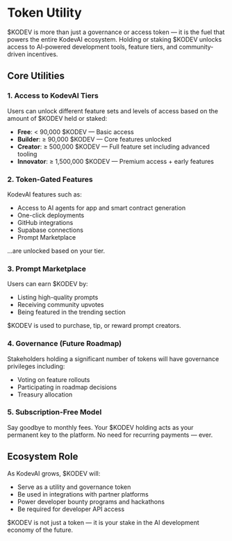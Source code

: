 # Token Utility

\$KODEV is more than just a governance or access token — it is the fuel that powers the entire KodevAI ecosystem. Holding or staking \$KODEV unlocks access to AI-powered development tools, feature tiers, and community-driven incentives.

## Core Utilities

### 1. Access to KodevAI Tiers

Users can unlock different feature sets and levels of access based on the amount of \$KODEV held or staked:

* **Free**: < 90,000 \$KODEV — Basic access
* **Builder**: ≥ 90,000 \$KODEV — Core features unlocked
* **Creator**: ≥ 500,000 \$KODEV — Full feature set including advanced tooling
* **Innovator**: ≥ 1,500,000 \$KODEV — Premium access + early features

### 2. Token-Gated Features

KodevAI features such as:

* Access to AI agents for app and smart contract generation
* One-click deployments
* GitHub integrations
* Supabase connections
* Prompt Marketplace

...are unlocked based on your tier.

### 3. Prompt Marketplace

Users can earn \$KODEV by:

* Listing high-quality prompts
* Receiving community upvotes
* Being featured in the trending section

\$KODEV is used to purchase, tip, or reward prompt creators.

### 4. Governance (Future Roadmap)

Stakeholders holding a significant number of tokens will have governance privileges including:

* Voting on feature rollouts
* Participating in roadmap decisions
* Treasury allocation

### 5. Subscription-Free Model

Say goodbye to monthly fees. Your \$KODEV holding acts as your permanent key to the platform. No need for recurring payments — ever.

## Ecosystem Role

As KodevAI grows, \$KODEV will:

* Serve as a utility and governance token
* Be used in integrations with partner platforms
* Power developer bounty programs and hackathons
* Be required for developer API access

\$KODEV is not just a token — it is your stake in the AI development economy of the future.
